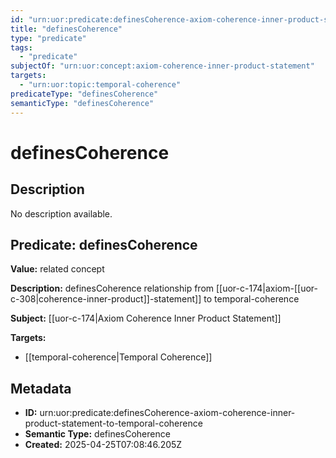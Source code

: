 ```yaml
---
id: "urn:uor:predicate:definesCoherence-axiom-coherence-inner-product-statement-to-temporal-coherence"
title: "definesCoherence"
type: "predicate"
tags:
  - "predicate"
subjectOf: "urn:uor:concept:axiom-coherence-inner-product-statement"
targets:
  - "urn:uor:topic:temporal-coherence"
predicateType: "definesCoherence"
semanticType: "definesCoherence"
---
```


# definesCoherence

## Description

No description available.

## Predicate: definesCoherence

**Value:** related concept

**Description:** definesCoherence relationship from [[uor-c-174|axiom-[[uor-c-308|coherence-inner-product]]-statement]] to temporal-coherence

**Subject:** [[uor-c-174|Axiom Coherence Inner Product Statement]]

**Targets:**

- [[temporal-coherence|Temporal Coherence]]

## Metadata

- **ID:** urn:uor:predicate:definesCoherence-axiom-coherence-inner-product-statement-to-temporal-coherence
- **Semantic Type:** definesCoherence
- **Created:** 2025-04-25T07:08:46.205Z
